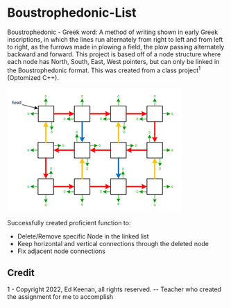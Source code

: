 # Boustrophedonic-List

Boustrophedonic - Greek word: A method of writing shown in early Greek inscriptions, in which the lines run alternately from right to left and from left to right, as the furrows made in plowing a field, the plow passing alternately backward and forward.
This project is based off of a node structure where each node has North, South, East, West pointers, but can only be linked in the Boustrophedonic format. This was created from a class project<sup>1</sup> (Optomized C++). 

![Structure Example Photo](Boustrophedonic-structure.PNG)

Successfully created proficient function to:
* Delete/Remove specific Node in the linked list
* Keep horizontal and vertical connections through the deleted node
* Fix adjacent node connections

## Credit
1 - Copyright 2022, Ed Keenan, all rights reserved. -- Teacher who created the assignment for me to accomplish
